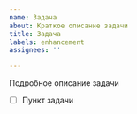 ```yaml
---
name: Задача
about: Краткое описание задачи
title: Задача
labels: enhancement
assignees: ''

---
```


Подробное описание задачи
- [ ] Пункт задачи
